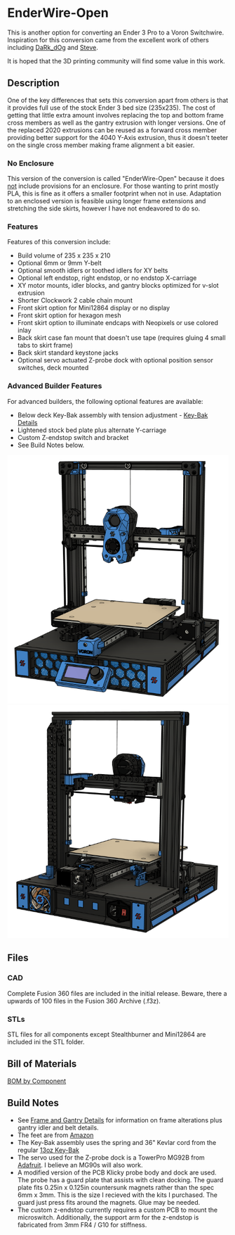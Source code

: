 # EnderWire-Open
This is another option for converting an Ender 3 Pro to a Voron Switchwire. Inspiration for this conversion came from the excellent work of others including [DaRk_dOg](https://github.com/boubounokefalos/Ender_SW/tree/main) and [Steve](https://github.com/stvptrsn).  
  
It is hoped that the 3D printing community will find some value in this work.
  
## Description
One of the key differences that sets this conversion apart from others is that it provides full use of the stock Ender 3 bed size (235x235). The cost of getting that little extra amount involves replacing the top and bottom frame cross members as well as the gantry extrusion with longer versions. One of the replaced 2020 extrusions can be reused as a forward cross member providing better support for the 4040 Y-Axis extrusion, thus it doesn't teeter on the single cross member making frame alignment a bit easier.  

### No Enclosure
This version of the conversion is called "EnderWire-Open" because it does <ins>not</ins> include provisions for an enclosure. For those wanting to print mostly PLA, this is fine as it offers a smaller footprint when not in use. Adaptation to an enclosed version is feasible using longer frame extensions and stretching the side skirts, however I have not endeavored to do so.

### Features
Features of this conversion include:
- Build volume of 235 x 235 x 210
- Optional 6mm or 9mm Y-belt
- Optional smooth idlers or toothed idlers for XY belts
- Optional left endstop, right endstop, or no endstop X-carriage
- XY motor mounts, idler blocks, and gantry blocks optimized for v-slot extrusion
- Shorter Clockwork 2 cable chain mount
- Front skirt option for Mini12864 display or no display
- Front skirt option for hexagon mesh
- Front skirt option to illuminate endcaps with Neopixels or use colored inlay
- Back skirt case fan mount that doesn't use tape (requires gluing 4 small tabs to skirt frame)
- Back skirt standard keystone jacks
- Optional servo actuated Z-probe dock with optional position sensor switches, deck mounted

### Advanced Builder Features
For advanced builders, the following optional features are available:
- Below deck Key-Bak assembly with tension adjustment - [Key-Bak Details](Key-Bak-Details.md)
- Lightened stock bed plate plus alternate Y-carriage
- Custom Z-endstop switch and bracket
- See Build Notes below.

![EnderWire Open](/Images/EnderWire-Open.png)
![Back View](/Images/Back.png)

## Files

### CAD
Complete Fusion 360 files are included in the initial release. Beware, there a upwards of 100 files in the Fusion 360 Archive (.f3z).

### STLs
STL files for all components except Stealthburner and Mini12864 are included ini the STL folder.

## Bill of Materials
[BOM by Component](BOM-By-Component.md)

## Build Notes
- See [Frame and Gantry Details](Frame-Gantry-Details.md) for information on frame alterations plus gantry idler and belt details.
- The feet are from [Amazon](https://www.amazon.com/gp/product/B00S47D52G/ref=ppx_yo_dt_b_search_asin_title?ie=UTF8&psc=1)
- The Key-Bak assembly uses the spring and 36" Kevlar cord from the regular [13oz Key-Bak](https://www.amazon.com/dp/B0088MQA10?psc=1&ref=ppx_yo2ov_dt_b_product_details)
- The servo used for the Z-probe dock is a TowerPro MG92B from [Adafruit](https://www.adafruit.com/product/2307). I believe an MG90s will also work.
- A modified version of the PCB Klicky probe body and dock are used. The probe has a guard plate that assists with clean docking. The guard plate fits 0.25in x 0.125in countersunk magnets rather than the spec 6mm x 3mm. This is the size I recieved with the kits I purchased. The guard just press fits around the magnets. Glue may be needed.
- The custom z-endstop currently requires a custom PCB to mount the microswitch. Additionally, the support arm for the z-endstop is fabricated from 3mm FR4 / G10 for stiffness.
